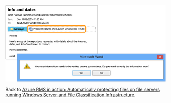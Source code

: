 ![](../Image/AzRMS_FCI_Email.png)

Back to [Azure RMS in action: Automatically protecting files on file servers running Windows Server and File Classification Infrastructure](http://technet.microsoft.com/library/jj585026.aspx#BKMK_Example_FCI).

